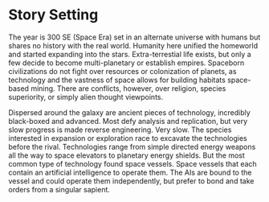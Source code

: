 # Story Setting

The year is 300 SE (Space Era) set in an alternate universe with humans but shares no history with the real world.
Humanity here unified the homeworld and started expanding into the stars.
Extra-terrestial life exists, but only a few decide to become multi-planetary or establish empires.
Spaceborn civilizations do not fight over resources or colonization of planets, as technology and the vastness of space allows for building habitats space-based mining.
There are conflicts, however, over religion, species superiority, or simply alien thought viewpoints.

Dispersed around the galaxy are ancient pieces of technology, incredibly black-boxed and advanced. Most defy analysis and replication, but very slow progress is made reverse engineering. Very slow.
The species interested in expansion or exploration race to excavate the technologies before the rival.
Technologies range from simple directed energy weapons all the way to space elevators to planetary energy shields.
But the most common type of technology found space vessels. Space vessels that each contain an artificial intelligence to operate them.
The AIs are bound to the vessel and could operate them independently, but prefer to bond and take orders from a singular sapient.
